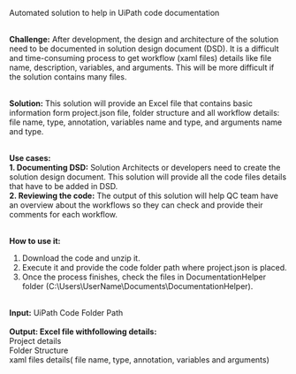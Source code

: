 Automated solution to help in UiPath code documentation
<br><br>
	
<b>Challenge:</b> After development, the design and architecture of the solution need to be documented in solution design document (DSD). It is a difficult and time-consuming process to get workflow (xaml files) details like file name, description, variables, and arguments. This will be more difficult if the solution contains many files.<br><br>

<b>Solution:</b> This solution will provide an Excel file that contains basic information form project.json file, folder structure and all workflow details: file name, type, annotation, variables name and type, and arguments name and type.<br><br>

<b>Use cases:</b><br>
<b>1. Documenting DSD:</b> Solution Architects or developers need to create the solution design document. This solution will provide all the code files details that have to be added in DSD.<br>
<b>2. Reviewing the code:</b> The output of this solution will help QC team have an overview about the workflows so they can check and provide their comments for each workflow.<br><br>

<b>How to use it:</b><br>
1. Download the code and unzip it.<br>
2. Execute it and provide the code folder path where project.json is placed.<br>
3. Once the process finishes, check the files in DocumentationHelper folder (C:\Users\UserName\Documents\DocumentationHelper).
<br><br>

<b>Input:</b> UiPath Code Folder Path 
<br><br>
<b>Output: Excel file withfollowing details:</b><br>
	Project details<br>
	Folder Structure<br>
	xaml files details( file name, type, annotation, variables and arguments)<br>
